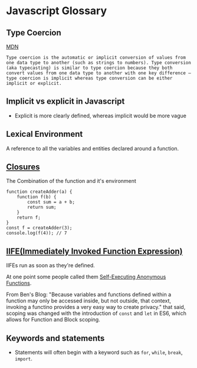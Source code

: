 # Javascript Glossary

## Type Coercion

[MDN](https://developer.mozilla.org/en-US/docs/Glossary/Type_coercion)

`Type coercion is the automatic or implicit conversion of values from one data type to another (such as strings to numbers). Type conversion (aka typecasting) is similar to type coercion because they both convert values from one data type to another with one key difference — type coercion is implicit whereas type conversion can be either implicit or explicit.`

## Implicit vs explicit in Javascript

- Explicit is more clearly defined, whereas implicit would be more vague

## Lexical Environment

A reference to all the variables and entities declared around a function.

## [Closures](https://developer.mozilla.org/en-US/docs/Web/JavaScript/Closures)

The Combination of the function and it's environment

```JS
function createAdder(a) {
    function f(b) {
        const sum = a + b;
        return sum;
    }
    return f;
}
const f = createAdder(3);
console.log(f(4)); // 7
```

## [IIFE(Immediately Invoked Function Expression)](https://developer.mozilla.org/en-US/docs/Glossary/IIFE)

IIFEs run as soon as they're defined.

At one point some people called them [Self-Executing Anonymous Functions](https://web.archive.org/web/20171201033208/http://benalman.com/news/2010/11/immediately-invoked-function-expression/#iife).

From Ben's Blog: "Because variables and functions defined within a function may only be accessed inside, but not outside, that context, invoking a functino provides a very easy way to create privacy." that said, scoping was changed with the introduction of `const` and `let` in ES6, which allows for Function and Block scoping.

## Keywords and statements

- Statements will often begin with a keyword such as `for`, `while`, `break`, `import`.
